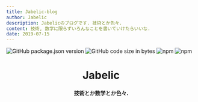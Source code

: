 ```yaml
---
title: Jabelic-blog
author: Jabelic
description: Jabelicのブログです. 技術とか色々.
content: 技術, 数学に限らずいろんなことを書いていけたらいいな.
date: 2019-07-15
---
```

![GitHub package.json version](https://img.shields.io/github/package-json/v/jabelic/jabelic-blog)
![GitHub code size in bytes](https://img.shields.io/github/languages/code-size/jabelic/jabelic-blog)
![npm](https://img.shields.io/npm/v/vue?color=green&label=vue)
![npm](https://img.shields.io/npm/v/vuepress?color=green&label=vuepress)


<div align="center">
<h1>Jabelic</h1>
<h4>技術とか数学とか色々.</h4>
</div>

<PostList/>
